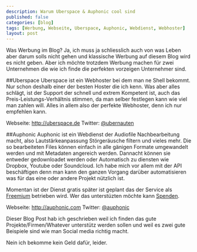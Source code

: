 ```yaml
---
description: Warum Uberspace & Auphonic cool sind
published: false
categories: [blog]
tags: [Werbung, Webseite, Uberspace, Auphonic, Webdienst, Webhoster]
layout: post
---
```


Was Werbung im Blog? Ja, ich muss ja schliesslich auch von was Leben aber darum solls nicht gehen und klassische Werbung auf diesem Blog wird es nicht geben. Aber ich möchte trotzdem Werbung machen für zwei Unternehmen die wie ich finde die perfekten vorzeigen Unternehmer sind.

##Uberspace
Uberspace ist ein Webhoster bei dem man ne Shell bekommt. Nur schon deshalb einer der besten Hoster die ich kenn.
Was aber alles schlägt, ist der Support der schnell und extrem Kompetent ist, auch das Preis-Leistungs-Verhältnis stimmen, da man selber festlegen kann wie viel man zahlen will. Alles in allem also der perfekte Webhoster, denn ich nur empfehlen kann.

Webseite: http://uberspace.de
Twitter: [@ubernauten](https://twitter.com/ubernauten)

##Auphonic
Auphonic ist ein Webdienst der Audiofile Nachbearbeitung macht, also Lautstärkeanpassung Störgeräusche filtern und vieles mehr. Die so bearbeiteten Files können einfach in alle gänigen Formate umgewandelt werden und mit Metadaten angereich werden. Dannacht können sie entweder gedownloadet werden oder Automatisch zu diensten wie Dropbox, Youtube oder Soundcloud. Ich habe mich vor allem mit der API beschäftigen denn man kann den ganzen Vorgang darüber automatisieren was für das eine oder andere Projekt nützlich ist. 

Momentan ist der Dienst gratis später ist geplant das der Service als [Freemium](http://de.wikipedia.org/wiki/Freemium) betrieben wird. Wer das unterstüzten möchte kann [Spenden](https://auphonic.com/donate).

Webseite: http://auphonic.com
Twitter: [@auphonic](https://twitter.com/auphonic)

Dieser Blog Post hab ich geschrieben weil ich finden das gute Projekte/Firmen/Whatever unterstütz werden sollen und weil es zwei gute Beispiele sind wie man Social media richtig macht.

Nein ich bekomme kein Geld dafür, leider. 
